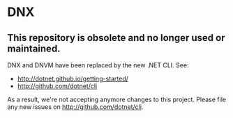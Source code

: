 DNX
===

## This repository is obsolete and no longer used or maintained.


 DNX and DNVM have been replaced by the new .NET CLI. See:

- http://dotnet.github.io/getting-started/
- http://github.com/dotnet/cli

As a result, we're not accepting anymore changes to this project. Please file any new issues on http://github.com/dotnet/cli.
